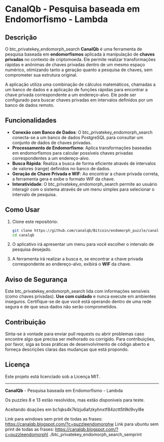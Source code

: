 # CanalQb - Pesquisa baseada em Endomorfismo - Lambda

## Descrição

O btc_privatekey_endomorph_search **CanalQb** é uma ferramenta de pesquisa baseada em **endomorfismos** aplicada à manipulação de **chaves privadas** no contexto de criptomoeda. Ele permite realizar transformações rápidas e anônimas de chaves privadas dentro de um mesmo espaço numérico, otimizando tanto a geração quanto a pesquisa de chaves, sem comprometer sua estrutura original.

A aplicação utiliza uma combinação de cálculos matemáticos, chamadas a um banco de dados e a aplicação de funções rápidas para encontrar a chave privada correspondente a um endereço-alvo. Ele pode ser configurado para buscar chaves privadas em intervalos definidos por um banco de dados remoto.

## Funcionalidades

- **Conexão com Banco de Dados**: O btc_privatekey_endomorph_search conecta-se a um banco de dados PostgreSQL para consultar um conjunto de dados de chaves privadas.
- **Processamento de Endomorfismo**: Aplica transformações baseadas em endomorfismos para calcular possíveis chaves privadas correspondentes a um endereço-alvo.
- **Busca Rápida**: Realiza a busca de forma eficiente através de intervalos de valores (range) definidos no banco de dados.
- **Geração de Chave Privada e WIF**: Ao encontrar a chave privada correta, a ferramenta gera e exibe o formato WIF da chave.
- **Interatividade**: O btc_privatekey_endomorph_search permite ao usuário interagir com o sistema através de um menu simples para selecionar o intervalo de pesquisa.

## Como Usar

1. Clone este repositório:
   ```bash
   git clone https://github.com/canalqb/Bitcoin/endomorph_puzzle/canalqb.git
   cd canalqb
   ```  

2. O aplicativo irá apresentar um menu para você escolher o intervalo de pesquisa desejado.

6. A ferramenta irá realizar a busca e, se encontrar a chave privada correspondente ao endereço-alvo, exibirá o **WIF** da chave.

## Aviso de Segurança

Este btc_privatekey_endomorph_search lida com informações sensíveis (como chaves privadas). **Use com cuidado** e nunca execute em ambientes inseguros. Certifique-se de que você está operando dentro de uma rede segura e de que seus dados não serão comprometidos.

## Contribuição

Sinta-se à vontade para enviar pull requests ou abrir problemas caso encontre algo que precisa ser melhorado ou corrigido. Para contribuições, por favor, siga as boas práticas de desenvolvimento de código aberto e forneça descrições claras das mudanças que está propondo.

## Licença

Este projeto está licenciado sob a Licença MIT.

---

**CanalQb** - Pesquisa baseada em Endomorfismo - Lambda

Os puzzles 8 e 13 estão resolvidos, mas estão disponiveis para teste.

Aceitando doações em bc1qks4k7klzju6afzkyhnxtf84zctt5t9kl9vyl8e

Link para windows sem print de todas as frases: https://canalqb.blogspot.com/?c=puzzleendomorphw
Link para ubuntu sem print de todas as frases: https://canalqb.blogspot.com/?c=puzzleendomorphl
./btc_privatekey_endomorph_search_semprint
